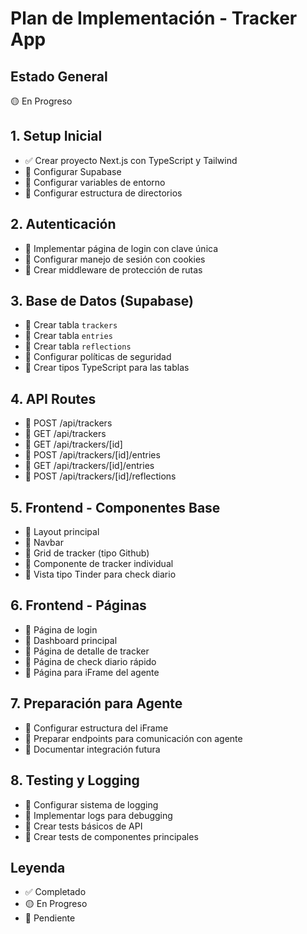 # Plan de Implementación - Tracker App

## Estado General
🟡 En Progreso

## 1. Setup Inicial
- ✅ Crear proyecto Next.js con TypeScript y Tailwind
- 🔲 Configurar Supabase
- 🔲 Configurar variables de entorno
- 🔲 Configurar estructura de directorios

## 2. Autenticación
- 🔲 Implementar página de login con clave única
- 🔲 Configurar manejo de sesión con cookies
- 🔲 Crear middleware de protección de rutas

## 3. Base de Datos (Supabase)
- 🔲 Crear tabla `trackers`
- 🔲 Crear tabla `entries`
- 🔲 Crear tabla `reflections`
- 🔲 Configurar políticas de seguridad
- 🔲 Crear tipos TypeScript para las tablas

## 4. API Routes
- 🔲 POST /api/trackers
- 🔲 GET /api/trackers
- 🔲 GET /api/trackers/[id]
- 🔲 POST /api/trackers/[id]/entries
- 🔲 GET /api/trackers/[id]/entries
- 🔲 POST /api/trackers/[id]/reflections

## 5. Frontend - Componentes Base
- 🔲 Layout principal
- 🔲 Navbar
- 🔲 Grid de tracker (tipo Github)
- 🔲 Componente de tracker individual
- 🔲 Vista tipo Tinder para check diario

## 6. Frontend - Páginas
- 🔲 Página de login
- 🔲 Dashboard principal
- 🔲 Página de detalle de tracker
- 🔲 Página de check diario rápido
- 🔲 Página para iFrame del agente

## 7. Preparación para Agente
- 🔲 Configurar estructura del iFrame
- 🔲 Preparar endpoints para comunicación con agente
- 🔲 Documentar integración futura

## 8. Testing y Logging
- 🔲 Configurar sistema de logging
- 🔲 Implementar logs para debugging
- 🔲 Crear tests básicos de API
- 🔲 Crear tests de componentes principales

## Leyenda
- ✅ Completado
- 🟡 En Progreso
- 🔲 Pendiente
